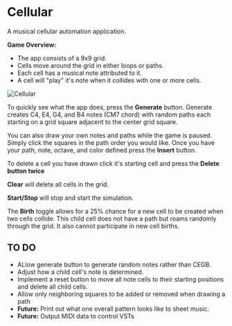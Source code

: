 # Cellular
A musical cellular automation application.


**Game Overview:**
* The app consists of a 9x9 grid.
* Cells move around the grid in either loops or paths.
* Each cell has a musical note attributed to it.
* A cell will "play" it's note when it collides with one or more cells.


![Cellular](http://i.imgur.com/4yVcap3.png)

To quickly see what the app does, press the **Generate** button. Generate creates C4, E4, G4, and B4 notes (CM7 chord) with random paths each starting on a grid square adjacent to the center grid square.

You can also draw your own notes and paths while the game is paused. Simply click the squares in the path order you would like. Once you have your path, note, octave, and color defined press the **Insert** button.

To delete a cell you have drawn click it's starting cell and press the **Delete button twice**

**Clear** will delete all cells in the grid.

**Start/Stop** will stop and start the simulation.

The **Birth** toggle allows for a 25% chance for a new cell to be created when two cells collide. This child cell does not have a path but roams randomly through the grid. It also cannot participate in new cell births.

## TO DO
* ALlow generate button to generate random notes rather than CEGB.
* Adjust how a child cell's note is determined.
* Implement a reset button to move all note cells to their starting positions and delete all child cells.
* Allow only neighboring squares to be added or removed when drawing a path
* **Future:** Print out what one overall pattern looks like to sheet music.
* **Future:** Output MIDI data to control VSTs

